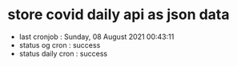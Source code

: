 # store covid daily api as json data

- last cronjob : Sunday, 08 August 2021 00:43:11
- status og cron : success
- status daily cron : success
      
      